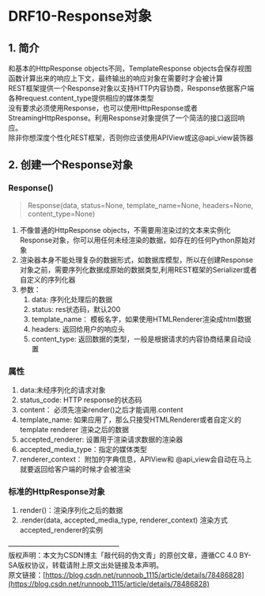 # DRF10-Response对象
## 1. 简介
和基本的HttpResponse objects不同，TemplateResponse objects会保存视图函数计算出来的响应上下文，最终输出的响应对象在需要时才会被计算  
REST框架提供一个Response对象以支持HTTP内容协商，Response依据客户端各种request.content_type提供相应的媒体类型  
没有要求必须使用Response，也可以使用HttpResponse或者StreamingHttpResponse。利用Response对象提供了一个简洁的接口返回响应。  
除非你想深度个性化REST框架，否则你应该使用APIView或这@api_view装饰器

## 2. 创建一个Response对象

### Response()

> Response(data, status=None, template_name=None, headers=None, content_type=None)

1. 不像普通的HttpResponse objects，不需要用渲染过的文本来实例化Response对象，你可以用任何未经渲染的数据，如存在的任何Python原始对象
1. 渲染器本身不能处理复杂的数据形式，如数据库模型，所以在创建Response对象之前，需要序列化数据成原始的数据类型,利用REST框架的Serializer或者自定义的序列化器
1. 参数：
      1. data: 序列化处理后的数据
      1. status: res状态码，默认200
      1. template_name： 模板名字，如果使用HTMLRenderer渲染成html数据
      1. headers: 返回给用户的响应头
      1. content_type: 返回数据的类型，一般是根据请求的内容协商结果自动设置

### 属性

1. data:未经序列化的请求对象
1. status_code: HTTP response的状态码
1. content： 必须先渲染render()之后才能调用.content
1. template_name: 如果应用了，那么只接受HTMLRenderer或者自定义的template renderer 渲染之后的数据
1. accepted_renderer: 设置用于渲染请求数据的渲染器
1. accepted_media_type：指定的媒体类型
1. renderer_context： 附加的字典信息，APIView和 @api_view会自动在马上就要返回给客户端的时候才会被渲染

### 标准的HttpResponse对象

1. render()：渲染序列化之后的数据
1. .render(data, accepted_media_type, renderer_context) 渲染方式accepted_renderer的实例



————————————————  
版权声明：本文为CSDN博主「敲代码的伪文青」的原创文章，遵循CC 4.0 BY-SA版权协议，转载请附上原文出处链接及本声明。  
原文链接：[https://blog.csdn.net/runnoob_1115/article/details/78486828](https://blog.csdn.net/runnoob_1115/article/details/78486828)
